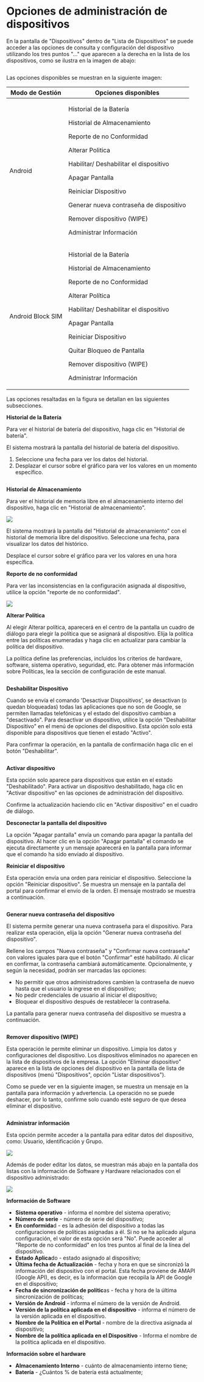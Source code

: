 # Opciones de administración de dispositivos

En la pantalla de "Dispositivos" dentro de "Lista de Dispositivos" se puede acceder a las opciones de consulta y configuración del dispositivo utilizando los tres puntos "..." que aparecen a la derecha en la lista de los dispositivos, como se ilustra en la imagen de abajo:

<figure><img src="../../.gitbook/assets/Captura de tela 2023-11-03 143049.png" alt=""><figcaption></figcaption></figure>

Las opciones disponibles se muestran en la siguiente imagen:

| Modo de Gestión   | Opciones disponibles                                                                                                                                                                                                                                                                                                                      |
| ----------------- | ----------------------------------------------------------------------------------------------------------------------------------------------------------------------------------------------------------------------------------------------------------------------------------------------------------------------------------------- |
| Android           | <p>Historial de la Batería </p><p>Historial de Almacenamiento</p><p>Reporte de no Conformidad </p><p>Alterar Politica </p><p>Habilitar/ Deshabilitar el dispositivo</p><p>Apagar Pantalla </p><p>Reiniciar Dispositivo </p><p>Generar nueva contraseña de dispositivo </p><p>Remover dispositivo (WIPE)</p><p>Administrar Información</p> |
| Android Block SIM | <p>Historial de la Batería </p><p>Historial de Almacenamiento</p><p>Reporte de no Conformidad </p><p>Alterar Política </p><p>Habilitar/ Deshabilitar el dispositivo</p><p>Apagar Pantalla </p><p>Reiniciar Dispositivo </p><p>Quitar Bloqueo de Pantalla</p><p>Remover dispositivo (WIPE)</p><p>Administrar Información</p>               |

Las opciones resaltadas en la figura se detallan en las siguientes subsecciones.

**Historial de la Batería**

Para ver el historial de batería del dispositivo, haga clic en "Historial de batería".

El sistema mostrará la pantalla del historial de batería del dispositivo.

1. Seleccione una fecha para ver los datos del historial.
2. Desplazar el cursor sobre el gráfico para ver los valores en un momento específico.

<figure><img src="../../.gitbook/assets/image (1) (1) (1) (1) (1) (1) (1).png" alt=""><figcaption></figcaption></figure>

**Historial de Almacenamiento**

Para ver el historial de memoria libre en el almacenamiento interno del dispositivo, haga clic en "Historial de almacenamiento".

![](<../../.gitbook/assets/6 (5).png>)

El sistema mostrará la pantalla del "Historial de almacenamiento" con el historial de memoria libre del dispositivo. Seleccione una fecha, para visualizar los datos del histórico.

Desplace el cursor sobre el gráfico para ver los valores en una hora específica.

**Reporte de no conformidad**

Para ver las inconsistencias en la configuración asignada al dispositivo, utilice la opción "reporte de no conformidad".

![](<../../.gitbook/assets/7 (5).png>)

**Alterar Política**

Al elegir Alterar política, aparecerá en el centro de la pantalla un cuadro de diálogo para elegir la política que se asignará al dispositivo. Elija la política entre las políticas enumeradas y haga clic en actualizar para cambiar la política del dispositivo.

La política define las preferencias, incluidos los criterios de hardware, software, sistema operativo, seguridad, etc. Para obtener más información sobre Políticas, lea la sección de configuración de este manual.

<figure><img src="../../.gitbook/assets/image (6).png" alt=""><figcaption></figcaption></figure>

**Deshabilitar Dispositivo**

Cuando se envía el comando 'Desactivar Dispositivos', se desactivan (o quedan bloqueadas) todas las aplicaciones que no son de Google, se permiten llamadas telefónicas y el estado del dispositivo cambian a "desactivado". Para desactivar un dispositivo, utilice la opción "Deshabilitar Dispositivo" en el menú de opciones del dispositivo. Esta opción solo está disponible para dispositivos que tienen el estado "Activo".

Para confirmar la operación, en la pantalla de confirmación haga clic en el botón "Deshabilitar".

<figure><img src="../../.gitbook/assets/image (1) (1).png" alt=""><figcaption></figcaption></figure>

**Activar dispositivo**

Esta opción solo aparece para dispositivos que están en el estado "Deshabilitado". Para activar un dispositivo deshabilitado, haga clic en "Activar dispositivo" en las opciones de administración del dispositivo.

Confirme la actualización haciendo clic en "Activar dispositivo" en el cuadro de diálogo.

**Desconectar la pantalla del dispositivo**

La opción "Apagar pantalla" envía un comando para apagar la pantalla del dispositivo. Al hacer clic en la opción "Apagar pantalla" el comando se ejecuta directamente y un mensaje aparecerá en la pantalla para informar que el comando ha sido enviado al dispositivo.

**Reiniciar el dispositivo**

Esta operación envía una orden para reiniciar el dispositivo. Seleccione la opción "Reiniciar dispositivo". Se muestra un mensaje en la pantalla del portal para confirmar el envío de la orden. El mensaje mostrado se muestra a continuación.

<figure><img src="../../.gitbook/assets/image (2) (1).png" alt=""><figcaption></figcaption></figure>

**Generar nueva contraseña del dispositivo**

El sistema permite generar una nueva contraseña para el dispositivo. Para realizar esta operación, elija la opción "Generar nueva contraseña del dispositivo".

Rellene los campos "Nueva contraseña" y "Confirmar nueva contraseña" con valores iguales para que el botón "Confirmar" esté habilitado. Al clicar en confirmar, la contraseña cambiará automáticamente. Opcionalmente, y según la necesidad, podrán ser marcadas las opciones:

* No permitir que otros administradores cambien la contraseña de nuevo hasta que el usuario la ingrese en el dispositivo;
* No pedir credenciales de usuario al iniciar el dispositivo;
* Bloquear el dispositivo después de restablecer la contraseña.

La pantalla para generar nueva contraseña del dispositivo se muestra a continuación.

<figure><img src="../../.gitbook/assets/image (3) (1).png" alt=""><figcaption></figcaption></figure>

**Remover dispositivo (WIPE)**

Esta operación le permite eliminar un dispositivo. Limpia los datos y configuraciones del dispositivo. Los dispositivos eliminados no aparecen en la lista de dispositivos de la empresa. La opción "Eliminar dispositivo" aparece en la lista de opciones del dispositivo en la pantalla de lista de dispositivos (menú "Dispositivos", opción "Listar dispositivos").

Como se puede ver en la siguiente imagen, se muestra un mensaje en la pantalla para información y advertencia. La operación no se puede deshacer, por lo tanto, confirme solo cuando esté seguro de que desea eliminar el dispositivo.

<figure><img src="../../.gitbook/assets/image (4) (1).png" alt=""><figcaption></figcaption></figure>

**Administrar información**

Esta opción permite acceder a la pantalla para editar datos del dispositivo, como: Usuario, identificación y Grupo.

![](<../../.gitbook/assets/18 (3).png>)

Además de poder editar los datos, se muestran más abajo en la pantalla dos listas con la información de Software y Hardware relacionados con el dispositivo administrado:

![](<../../.gitbook/assets/19 (2).png>)

**Información de Software**

* **Sistema operativo** - informa el nombre del sistema operativo;
* **Número de serie** - número de serie del dispositivo;
* **En conformida**d - es la adhesión del dispositivo a todas las configuraciones de políticas asignadas a él. Si no se ha aplicado alguna configuración, el valor de esta opción será "No". Puede acceder al "Reporte de no conformidad" en los tres puntos al final de la línea del dispositivo.
* **Estado Aplica**do - estado asignado al dispositivo;
* **Última fecha de Actualización** - fecha y hora en que se sincronizó la información del dispositivo con el portal. Esta fecha proviene de AMAPI (Google API), es decir, es la información que recopila la API de Google en el dispositivo;
* **Fecha de sincronización de polític**as - fecha y hora de la última sincronización de políticas;
* **Versión de Android** - informa el número de la versión de Android.
* **Versión de la política aplicada en el dispositivo** - informa el número de la versión aplicada en el dispositivo.
* **Nombre de la Política en el Portal** - nombre de la directiva asignada al dispositivo;
* **Nombre de la política aplicada en el Dispositivo** - Informa el nombre de la política aplicada en el dispositivo.

**Información sobre el hardware**

* **Almacenamiento Interno** - cuánto de almacenamiento interno tiene;
* **Batería** - ¿Cuántos % de batería está actualmente;
